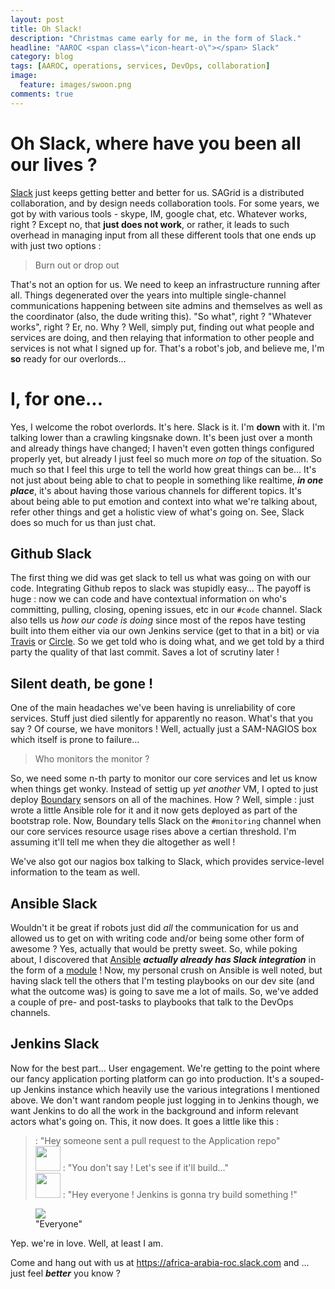 ```yaml
---
layout: post
title: Oh Slack!
description: "Christmas came early for me, in the form of Slack."
headline: "AAROC <span class=\"icon-heart-o\"></span> Slack"
category: blog
tags: [AAROC, operations, services, DevOps, collaboration]
image:
  feature: images/swoon.png
comments: true
---
```


# Oh Slack, where have you been all our lives ?

[Slack](https://slack.com) just keeps getting better and better for us. SAGrid is a distributed collaboration, and by design needs collaboration tools. For some years, we got by with various tools - skype, IM, google chat, etc. Whatever works, right ? Except no, that **just does not work**, or rather, it leads to such overhead in managing input from all these different tools that one ends up with just two options :

> Burn out or drop out

That's not an option for us. We need to keep an infrastructure running after all. Things degenerated over the years into multiple single-channel communications happening between site admins and themselves as well as the coordinator (also, the dude writing this). "So what", right ? "Whatever works", right ? Er, no. Why ? Well, simply put, finding out what people and services are doing, and then relaying that information to other people and services is not what I signed up for. That's a robot's job, and believe me, I'm **so** ready for our overlords...

# I, for one...

Yes, I welcome the robot overlords. It's here. Slack is it. I'm **down** with it. I'm talking lower than a crawling kingsnake down.  It's been just over a month and already things have changed; I haven't even gotten things configured properly yet, but already I just feel so much more *on top* of the situation. So much so that I feel this urge to tell the world how great things can be... It's not just about being able to chat to people in something like realtime, ***in one place***, it's about having those various channels for different topics. It's about being able to put emotion and context into what we're talking about, refer other things and get a holistic view of what's going on. See, Slack does so much for us than just chat.

## Github <i class="icon-heart"></i> Slack

The first thing we did was get slack to tell us what was going on with our code. Integrating Github repos to slack was stupidly easy... The payoff is huge : now we can code and have contextual information on who's committing, pulling, closing, opening issues, etc in our `#code` channel. Slack also tells us *how our code is doing* since most of the repos have testing built into them either via our own Jenkins service (get to that in a bit) or via [Travis](http://travis-ci.org) or [Circle](http://circleci.com). So we get told who is doing what, and we get told by a third party the quality of that last commit. Saves a lot of scrutiny later !

## Silent death, be gone !

One of the main headaches we've been having is unreliability of core services. Stuff just died silently for apparently no reason. What's that you say ? Of course, we have monitors ! Well, actually just a SAM-NAGIOS  box which itself is prone to failure...

> Who monitors the monitor ?

So, we need some n-th party to monitor our core services and let us know when things get wonky. Instead of settig up *yet another* VM, I opted to just deploy [Boundary](https://www.boundary.com) sensors on all of the machines. How ? Well, simple : just wrote a little Ansible role for it and it now gets deployed as part of the bootstrap role. Now, Boundary tells Slack on the `#monitoring` channel when our core services resource usage rises above a certian threshold. I'm assuming it'll tell me when they die altogether as well !

We've also got our nagios box talking to Slack, which provides service-level information to the team as well.

## Ansible <i class="icon-heart"></i> Slack

Wouldn't it be great if robots just did *all* the communication for us and allowed us to get on with writing code and/or being some other form of awesome ? Yes, actually that would be pretty sweet. So, while poking about, I discovered that [Ansible](http://www.ansible.com) ***actually already has Slack integration*** in the form of a [module](http://docs.ansible.com/slack_module.html) ! Now, my personal crush on Ansible is well noted, but having slack tell the others that I'm testing playbooks on our dev site (and what the outcome was) is going to save me a lot of mails. So, we've added a couple of pre- and post-tasks to playbooks that talk to the DevOps channels.

## Jenkins <i class="icon-heart"></i> Slack

Now for the best part... User engagement. We're getting to the point where our fancy application porting platform can go into production. It's a souped-up Jenkins instance which heavily use the various integrations I mentioned above. We don't want random people just logging in to Jenkins though, we want Jenkins to do all the work in the background and inform relevant actors what's going on. This, it now does. It goes a little like  this :

> <i class="fa fa-github-square fa-2x"></i> : "Hey someone sent a pull request to the Application repo" <br>
> <img src="{{ site_url }}/images/jenkinslogo.svg" height='40px'>  : "You don't say ! Let's see if it'll build..." <br>
> <img src="{{ site_url }}/images/slacklogo-hash.png" height='40px'> : "Hey everyone ! Jenkins is gonna try build something !"

<figure>
  <img src="http://replygif.net/i/1388.gif">
  <figcaption>"Everyone"</figcaption>
</figure>

Yep. we're in love. Well, at least I am.

Come and hang out with us at https://africa-arabia-roc.slack.com and ... just feel ***better*** you know ?

